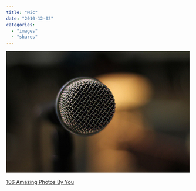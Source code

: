 ```yaml
---
title: "Mic"
date: "2010-12-02"
categories: 
  - "images"
  - "shares"
---
```


![](images/tumblr_lcq0n46DCz1qz4vrlo1_500.jpg)

[106 Amazing Photos By You](http://gizmodo.com/5702234/106-amazing-photos-by-you)
